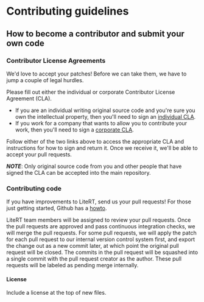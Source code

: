# Contributing guidelines

## How to become a contributor and submit your own code

### Contributor License Agreements

We'd love to accept your patches! Before we can take them, we have to jump a
couple of legal hurdles.

Please fill out either the individual or corporate Contributor License Agreement
(CLA).

- If you are an individual writing original source code and you're sure you own
  the intellectual property, then you'll need to sign an
  [individual CLA](https://code.google.com/legal/individual-cla-v1.0.html).
- If you work for a company that wants to allow you to contribute your work,
  then you'll need to sign a
  [corporate CLA](https://code.google.com/legal/corporate-cla-v1.0.html).

Follow either of the two links above to access the appropriate CLA and
instructions for how to sign and return it. Once we receive it, we'll be able to
accept your pull requests.

***NOTE***: Only original source code from you and other people that have signed
the CLA can be accepted into the main repository.

### Contributing code

If you have improvements to LiteRT, send us your pull requests! For those just
getting started, Github has a
[howto](https://help.github.com/articles/using-pull-requests/).

LiteRT team members will be assigned to review your pull requests. Once the
pull requests are approved and pass continuous integration checks, we will merge
the pull requests. For some pull requests, we will apply the patch for each pull
request to our internal version control system first, and export the change out
as a new commit later, at which point the original pull request will be closed.
The commits in the pull request will be squashed into a single commit with the
pull request creator as the author. These pull requests will be labeled as
pending merge internally.

#### License

Include a license at the top of new files.
